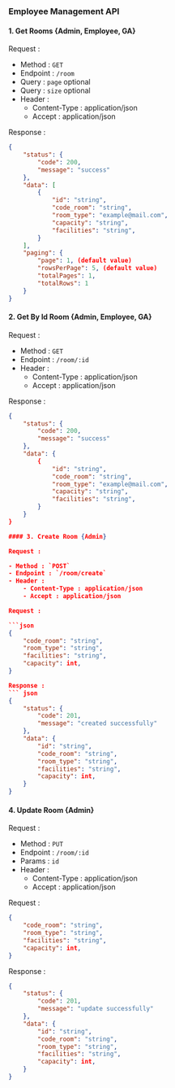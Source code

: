 ### Employee Management API

#### 1. Get Rooms {Admin, Employee, GA}

Request :

- Method : `GET`
- Endpoint : `/room`
- Query : `page` optional
- Query : `size` optional
- Header :
    - Content-Type : application/json
    - Accept : application/json

Response :
``` json
{
    "status": {
        "code": 200,
        "message": "success"
    },
    "data": [
        {
            "id": "string",
            "code_room": "string",
            "room_type": "example@mail.com",
            "capacity": "string",
            "facilities": "string",
        }
    ],
    "paging": {
        "page": 1, (default value)
        "rowsPerPage": 5, (default value)
        "totalPages": 1,
        "totalRows": 1
    }
}
```


#### 2. Get By Id Room {Admin, Employee, GA}

Request :

- Method : `GET`
- Endpoint : `/room/:id`
- Header :
    - Content-Type : application/json
    - Accept : application/json

Response :
``` json
{
    "status": {
        "code": 200,
        "message": "success"
    },
    "data": {
        {
            "id": "string",
            "code_room": "string",
            "room_type": "example@mail.com",
            "capacity": "string",
            "facilities": "string",
        }
    }
}

#### 3. Create Room {Admin}

Request :

- Method : `POST`
- Endpoint : `/room/create`
- Header :
    - Content-Type : application/json
    - Accept : application/json

Request :

```json
{
    "code_room": "string",
    "room_type": "string",
    "facilities": "string",
    "capacity": int,
}

Response :
``` json
{
    "status": {
        "code": 201,
        "message": "created successfully"
    },
    "data": {
        "id": "string",
        "code_room": "string",
        "room_type": "string",
        "facilities": "string",
        "capacity": int,
    }
}
```


#### 4. Update Room {Admin}

Request :

- Method : `PUT`
- Endpoint : `/room/:id`
- Params : `id`
- Header :
    - Content-Type : application/json
    - Accept : application/json

Request :

```json
{
    "code_room": "string",
    "room_type": "string",
    "facilities": "string",
    "capacity": int,
}
```

Response :
``` json
{
    "status": {
        "code": 201,
        "message": "update successfully"
    },
    "data": {
        "id": "string",
        "code_room": "string",
        "room_type": "string",
        "facilities": "string",
        "capacity": int,
    }
}
